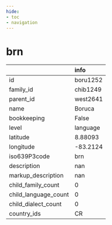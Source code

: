 ```yaml
---
hide:
- toc
- navigation
---
```

# brn
|                      | info     |
|:---------------------|:---------|
| id                   | boru1252 |
| family_id            | chib1249 |
| parent_id            | west2641 |
| name                 | Boruca   |
| bookkeeping          | False    |
| level                | language |
| latitude             | 8.88093  |
| longitude            | -83.2124 |
| iso639P3code         | brn      |
| description          | nan      |
| markup_description   | nan      |
| child_family_count   | 0        |
| child_language_count | 0        |
| child_dialect_count  | 0        |
| country_ids          | CR       |